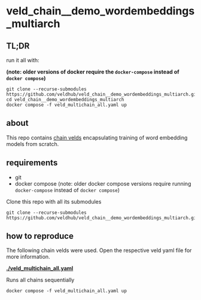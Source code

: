 # veld_chain__demo_wordembeddings_multiarch

## TL;DR

run it all with:

**(note: older versions of docker require the `docker-compose` instead of `docker compose`)**

```
git clone --recurse-submodules https://github.com/veldhub/veld_chain__demo_wordembeddings_multiarch.git
cd veld_chain__demo_wordembeddings_multiarch
docker compose -f veld_multichain_all.yaml up
```

## about

This repo contains [chain velds](https://zenodo.org/records/13322913) encapsulating training of 
word embedding models from scratch.

## requirements

- git
- docker compose (note: older docker compose versions require running `docker-compose` instead of 
  `docker compose`)

Clone this repo with all its submodules
```
git clone --recurse-submodules https://github.com/veldhub/veld_chain__demo_wordembeddings_multiarch.git
```

## how to reproduce

The following chain velds were used. Open the respective veld yaml file for more information.

**[./veld_multichain_all.yaml](./veld_multichain_all.yaml)** 

Runs all chains sequentially

```
docker compose -f veld_multichain_all.yaml up
```

